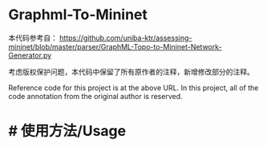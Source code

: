 # Graphml-To-Mininet

本代码参考自：
https://github.com/uniba-ktr/assessing-mininet/blob/master/parser/GraphML-Topo-to-Mininet-Network-Generator.py

考虑版权保护问题，本代码中保留了所有原作者的注释，新增修改部分的注释。

Reference code for this project is at the above URL. In this project, all of the code annotation from the original author is reserved.

# # 使用方法/Usage
